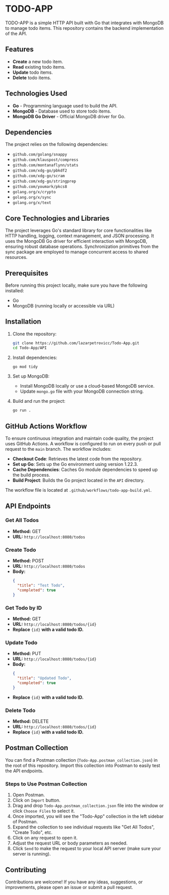 # TODO-APP

TODO-APP is a simple HTTP API built with Go that integrates with MongoDB to manage todo items. This repository contains the backend implementation of the API.

## Features

- **Create** a new todo item.
- **Read** existing todo items.
- **Update** todo items.
- **Delete** todo items.

## Technologies Used

- **Go** - Programming language used to build the API.
- **MongoDB** - Database used to store todo items.
- **MongoDB Go Driver** - Official MongoDB driver for Go.

## Dependencies

The project relies on the following dependencies:

- `github.com/golang/snappy`
- `github.com/klauspost/compress`
- `github.com/montanaflynn/stats`
- `github.com/xdg-go/pbkdf2`
- `github.com/xdg-go/scram`
- `github.com/xdg-go/stringprep`
- `github.com/youmark/pkcs8`
- `golang.org/x/crypto`
- `golang.org/x/sync`
- `golang.org/x/text`

## Core Technologies and Libraries

The project leverages Go's standard library for core functionalities like HTTP handling, logging, context management, and JSON processing. It uses the MongoDB Go driver for efficient interaction with MongoDB, ensuring robust database operations. Synchronization primitives from the sync package are employed to manage concurrent access to shared resources.

## Prerequisites

Before running this project locally, make sure you have the following installed:

- Go
- MongoDB (running locally or accessible via URL)

## Installation

1. Clone the repository:

   ```bash
   git clone https://github.com/lazarpetrovicc/Todo-App.git
   cd Todo-App/API
   ```

2. Install dependencies:

   ```bash
   go mod tidy
   ```

3. Set up MongoDB:

   - Install MongoDB locally or use a cloud-based MongoDB service.
   - Update `mongo.go` file with your MongoDB connection string.

4. Build and run the project:

   ```bash
   go run .
   ```

## GitHub Actions Workflow

To ensure continuous integration and maintain code quality, the project uses GitHub Actions. A workflow is configured to run on every push or pull request to the `main` branch. The workflow includes:

- **Checkout Code**: Retrieves the latest code from the repository.
- **Set up Go**: Sets up the Go environment using version 1.22.3.
- **Cache Dependencies**: Caches Go module dependencies to speed up the build process.
- **Build Project**: Builds the Go project located in the `API` directory.

The workflow file is located at `.github/workflows/todo-app-build.yml`.

## API Endpoints

### Get All Todos

- **Method:** GET
- **URL:** `http://localhost:8080/todos`

### Create Todo

- **Method:** POST
- **URL:** `http://localhost:8080/todos`
- **Body:**
  ```json
  {
    "title": "Test Todo",
    "completed": true
  }
  ```

### Get Todo by ID

- **Method:** GET
- **URL:** `http://localhost:8080/todos/{id}`
- **Replace** `{id}` **with a valid todo ID.**

### Update Todo

- **Method:** PUT
- **URL:** `http://localhost:8080/todos/{id}`
- **Body:**
  ```json
  {
    "title": "Updated Todo",
    "completed": true
  }
  ```
- **Replace** `{id}` **with a valid todo ID.**

### Delete Todo

- **Method:** DELETE
- **URL:** `http://localhost:8080/todos/{id}`
- **Replace** `{id}` **with a valid todo ID.**

## Postman Collection

You can find a Postman collection (`Todo-App.postman_collection.json`) in the root of this repository. Import this collection into Postman to easily test the API endpoints.

### Steps to Use Postman Collection

1. Open Postman.
2. Click on `Import` button.
3. Drag and drop `Todo-App.postman_collection.json` file into the window or click `Choose Files` to select it.
4. Once imported, you will see the "Todo-App" collection in the left sidebar of Postman.
5. Expand the collection to see individual requests like "Get All Todos", "Create Todo", etc.
6. Click on any request to open it.
7. Adjust the request URL or body parameters as needed.
8. Click `Send` to make the request to your local API server (make sure your server is running).

## Contributing

Contributions are welcome! If you have any ideas, suggestions, or improvements, please open an issue or submit a pull request.
